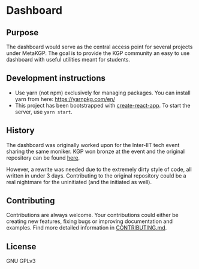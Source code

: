 # Dashboard

## Purpose
The dashboard would serve as the central access point for several projects under MetaKGP. The goal is to provide the KGP community an easy to use dashboard with useful utilities meant for students.

## Development instructions
- Use yarn (not npm) exclusively for managing packages. You can install yarn from here: https://yarnpkg.com/en/
- This project has been bootstrapped with [create-react-app](https://github.com/facebookincubator/create-react-app). To start the server, use `yarn start`.

## History
The dashboard was originally worked upon for the Inter-IIT tech event sharing the same moniker. KGP won bronze at the event and the original repository can be found [here](https://github.com/ghostwriternr/dashboard-beta).

However, a rewrite was needed due to the extremely dirty style of code, all written in under 3 days. Contributing to the original repository could be a real nightmare for the uninitiated (and the initiated as well).

## Contributing
Contributions are always welcome. Your contributions could either be creating new features, fixing bugs or improving documentation and examples. Find more detailed information in [CONTRIBUTING.md](https://github.com/ghostwriternr/dashboard/blob/master/CONTRIBUTING.md).

## License
GNU GPLv3
